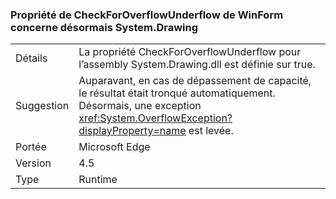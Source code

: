 ### <a name="winforms-checkforoverflowunderflow-property-is-now-true-for-systemdrawing"></a>Propriété de CheckForOverflowUnderflow de WinForm concerne désormais System.Drawing

|   |   |
|---|---|
|Détails|La propriété CheckForOverflowUnderflow pour l’assembly System.Drawing.dll est définie sur true.|
|Suggestion|Auparavant, en cas de dépassement de capacité, le résultat était tronqué automatiquement. Désormais, une exception <xref:System.OverflowException?displayProperty=name> est levée.|
|Portée|Microsoft Edge|
|Version|4.5|
|Type|Runtime|

